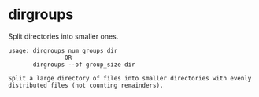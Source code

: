 # dirgroups

Split directories into smaller ones.

```
usage: dirgroups num_groups dir
                OR
       dirgroups --of group_size dir

Split a large directory of files into smaller directories with evenly distributed files (not counting remainders). 
```

